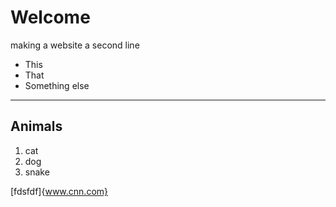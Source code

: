 # Welcome

making a website
a second line

* This
* That
* Something else

---
## Animals
1. cat
2. dog
3. snake

[fdsfdf]{www.cnn.com}
